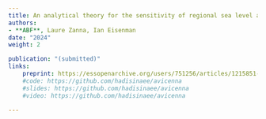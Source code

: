 ```yaml
---
title: An analytical theory for the sensitivity of regional sea level adjustment to the depth of Antarctic meltwater fluxes
authors: 
- **ABF**, Laure Zanna, Ian Eisenman
date: "2024"
weight: 2

publication: "(submitted)"
links:
    preprint: https://essopenarchive.org/users/751256/articles/1215851-an-analytical-theory-for-the-sensitivity-of-regional-sea-level-adjustment-to-the-depth-of-antarctic-meltwater-fluxes
    #code: https://github.com/hadisinaee/avicenna
    #slides: https://github.com/hadisinaee/avicenna
    #video: https://github.com/hadisinaee/avicenna

---
```

